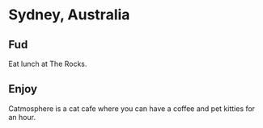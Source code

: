 # Sydney, Australia

## Fud

Eat lunch at The Rocks.

## Enjoy

Catmosphere is a cat cafe where you can have a coffee and pet kitties for an hour.
